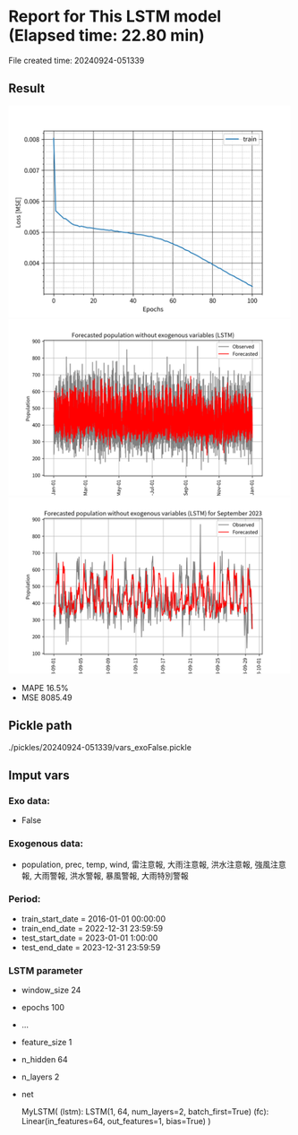 
# Report for This LSTM model (Elapsed time: 22.80 min)

File created time: 20240924-051339

## Result 
<img src="result_20240924-051339_loss.png" width='600'/>
<img src="result_20240924-051339_forecast.png" width='600'/>
<img src="result_20240924-051339_forecast_september_2023.png" width='600'/>

- MAPE	16.5%
- MSE 	8085.49

## Pickle path
./pickles/20240924-051339/vars_exoFalse.pickle

## Imput vars

### Exo data:
- False

### Exogenous data:
- population, prec, temp, wind, 雷注意報, 大雨注意報, 洪水注意報, 強風注意報, 大雨警報, 洪水警報, 暴風警報, 大雨特別警報
 
### Period:
- train_start_date    = 2016-01-01 00:00:00
- train_end_date      = 2022-12-31 23:59:59
- test_start_date     = 2023-01-01 1:00:00  
- test_end_date       = 2023-12-31 23:59:59

### LSTM parameter
- window_size	24
- epochs	100
- ...
- feature_size	1
- n_hidden	64
- n_layers	2
- net

     MyLSTM(
  (lstm): LSTM(1, 64, num_layers=2, batch_first=True)
  (fc): Linear(in_features=64, out_features=1, bias=True)
)


